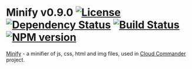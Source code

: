 Minify v0.9.0 [![License][LicenseIMGURL]][LicenseURL] [![Dependency Status][DependencyStatusIMGURL]][DependencyStatusURL] [![Build Status][BuildStatusIMGURL]][BuildStatusURL] [![NPM version][NPMIMGURL]][NPMURL]
===============
[NPMIMGURL]:                https://img.shields.io/npm/v/minify.svg?style=flat
[BuildStatusIMGURL]:        https://img.shields.io/travis/coderaiser/minify/dev.svg?style=flat
[DependencyStatusIMGURL]:   https://img.shields.io/gemnasium/coderaiser/minify.png?style=flat
[LicenseIMGURL]:            https://img.shields.io/badge/license-MIT-317BF9.svg?style=flat
[NPM_INFO_IMG]:             https://nodei.co/npm/minify.png?stars
[NPMURL]:                   //npmjs.org/package/minify
[LicenseURL]:               https://tldrlegal.com/license/mit-license "MIT License"
[BuildStatusURL]:           //travis-ci.org/coderaiser/minify  "Build Status"
[DependencyStatusURL]:      //gemnasium.com/coderaiser/minify "Dependency Status"

[Minify](http://coderaiser.github.io/minify "Minify") - a minifier of js, css, html and img files,
used in [Cloud Commander](http://cloudcmd.io "Cloud Commander") project.
